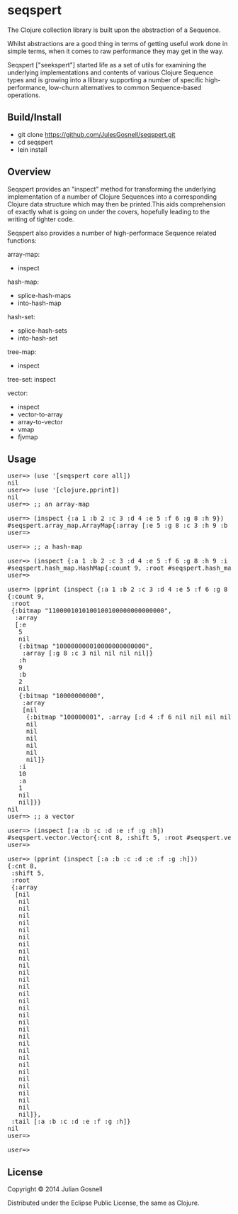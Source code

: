 # seqspert

The Clojure collection library is built upon the abstraction of a
Sequence.

Whilst abstractions are a good thing in terms of getting useful work
done in simple terms, when it comes to raw performance they may get in
the way.

Seqspert ["seekspert"] started life as a set of utils for examining
the underlying implementations and contents of various Clojure
Sequence types and is growing into a llibrary supporting a number of
specific high-performance, low-churn alternatives to common
Sequence-based operations.

## Build/Install

- git clone https://github.com/JulesGosnell/seqspert.git
- cd seqspert
- lein install

## Overview

Seqspert provides an "inspect" method for transforming the underlying
implementation of a number of Clojure Sequences into a corresponding
Clojure data structure which may then be printed.This aids
comprehension of exactly what is going on under the covers, hopefully
leading to the writing of tighter code.

Seqspert also provides a number of high-performace Sequence related
functions:

array-map:
- inspect

hash-map:
- splice-hash-maps
- into-hash-map

hash-set:
- splice-hash-sets
- into-hash-set

tree-map:
- inspect

tree-set:
inspect

vector:
- inspect
- vector-to-array
- array-to-vector
- vmap
- fjvmap

## Usage

<pre>
user=> (use '[seqspert core all])
nil
user=> (use '[clojure.pprint])
nil
user=> ;; an array-map

user=> (inspect {:a 1 :b 2 :c 3 :d 4 :e 5 :f 6 :g 8 :h 9})
#seqspert.array_map.ArrayMap{:array [:e 5 :g 8 :c 3 :h 9 :b 2 :d 4 :f 6 :a 1]}
user=> 

user=> ;; a hash-map

user=> (inspect {:a 1 :b 2 :c 3 :d 4 :e 5 :f 6 :g 8 :h 9 :i 10})
#seqspert.hash_map.HashMap{:count 9, :root #seqspert.hash_map.BitmapIndexedNode{:bitmap "1100001010100100100000000000000", :array [:e 5 nil #seqspert.hash_map.BitmapIndexedNode{:bitmap "100000000010000000000000", :array [:g 8 :c 3 nil nil nil nil]} :h 9 :b 2 nil #seqspert.hash_map.BitmapIndexedNode{:bitmap "10000000000", :array [nil #seqspert.hash_map.BitmapIndexedNode{:bitmap "100000001", :array [:d 4 :f 6 nil nil nil nil]} nil nil nil nil nil nil]} :i 10 :a 1 nil nil]}}
user=> 

user=> (pprint (inspect {:a 1 :b 2 :c 3 :d 4 :e 5 :f 6 :g 8 :h 9 :i 10}))
{:count 9,
 :root
 {:bitmap "1100001010100100100000000000000",
  :array
  [:e
   5
   nil
   {:bitmap "100000000010000000000000",
    :array [:g 8 :c 3 nil nil nil nil]}
   :h
   9
   :b
   2
   nil
   {:bitmap "10000000000",
    :array
    [nil
     {:bitmap "100000001", :array [:d 4 :f 6 nil nil nil nil]}
     nil
     nil
     nil
     nil
     nil
     nil]}
   :i
   10
   :a
   1
   nil
   nil]}}
nil
user=> ;; a vector

user=> (inspect [:a :b :c :d :e :f :g :h])
#seqspert.vector.Vector{:cnt 8, :shift 5, :root #seqspert.vector.VectorNode{:array [nil nil nil nil nil nil nil nil nil nil nil nil nil nil nil nil nil nil nil nil nil nil nil nil nil nil nil nil nil nil nil nil]}, :tail [:a :b :c :d :e :f :g :h]}
user=> 

user=> (pprint (inspect [:a :b :c :d :e :f :g :h]))
{:cnt 8,
 :shift 5,
 :root
 {:array
  [nil
   nil
   nil
   nil
   nil
   nil
   nil
   nil
   nil
   nil
   nil
   nil
   nil
   nil
   nil
   nil
   nil
   nil
   nil
   nil
   nil
   nil
   nil
   nil
   nil
   nil
   nil
   nil
   nil
   nil
   nil
   nil]},
 :tail [:a :b :c :d :e :f :g :h]}
nil
user=> 

user=> 
</pre>

## License

Copyright © 2014 Julian Gosnell

Distributed under the Eclipse Public License, the same as Clojure.
